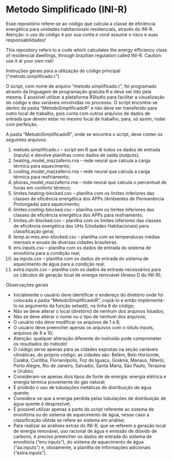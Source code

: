 # Metodo Simplificado (INI-R)

Esse repositório refere-se ao código que calcula a classe de eficiência energética para unidades habitacionais residenciais, através do INI-R. Atenção: o uso do código é por sua conta e você assume o risco e suas responsabilidades!

This repository refers to a code which calculates the energy efficiency class of residencial dwellings, through brazilian regulation called INI-R. Caution: use it at your own risk!


Instruções gerais para a utilização do código principal ("metodo.simplificado.r")

O script, com nome de arquivo “metodo.simplificado.r”, foi programado através da linguagem de programação gratuita R e deve ser lido pela mesma. É possível utilizar a plataforma RStudio para facilitar a visualização do código e das variáveis envolvidas no processo.
O script encontra-se dentro da pasta “MetodoSimplificadoR” e não deve ser transferido para outro local de trabalho, pois conta com outros arquivos de dados de entrada que devem estar no mesmo local de trabalho, para, só assim, rodar com perfeição.

A pasta “MetodoSimplificadoR”, onde se encontra o script, deve conter os seguintes arquivos:
1. metodo.simplificado.r – script em R que lê todos os dados de entrada (inputs) e devolve planilhas como dados de saída (outputs);
2. heating_model_mazzaferro.rna – rede neural que calcula a carga térmica para aquecimento;
3. cooling_model_mazzaferro.rna – rede neural que calcula a carga térmica para resfriamento;
4. phoras_model_mazzaferro.rna – rede neural que calcula o percentual de horas em conforto térmico;
5. limites.heating-blocked.csv – planilha com os limites inferiores das classes de eficiência energética dos APPs (Ambientes de Permanência Prolongada) para aquecimento;
6. limites.cooling-blocked.csv – planilha com os limites inferiores das classes de eficiência energética dos APPs para resfriamento;
7. limites.uh-blocked.csv – planilha com os limites inferiores das classes de eficiência energética das UHs (Unidades Habitacionais) para classificação geral;
8. temp.ar.mes.ano-blocked.csv – planilha com as temperaturas médias mensais e anuais de diversas cidades brasileiras.
9. env.inputs.csv – planilha com os dados de entrada do sistema de envoltória para a condição real;
10. aa.inputs.csv – planilha com os dados de entrada do sistema de aquecimento de água para a condição real;
11. extra.inputs.csv – planilha com os dados de entrada necessários para os cálculos de geração local de energia renovável (Anexo D do INI-R);

Observações gerais

- Inicialmente o usuário deve identificar o endereço do diretório onde foi colocada a pasta “MetodoSimplificadoR”, copiá-lo e então implementá-lo no argumento da função setwd(), na linha 8 do código;
- Não se deve alterar o local (diretório) de nenhum dos arquivos listados;
- Não se deve alterar o nome ou o tipo de nenhum dos arquivos;
- O usuário não deve modificar os arquivos de 1 a 8;
- O usuário deve preencher apenas os arquivos com o rótulo inputs, arquivos de 8 a 10;
- Atenção: qualquer alteração diferente do instruído pode comprometer os resultados do método!
- O código serve apenas para as cidades expostas na seção variáveis climáticas, do próprio código; as cidades são: Belém, Belo Horizonte, Cuiabá, Curitiba, Florianópolis, Foz do Iguaçu, Goiânia, Manaus, Niterói, Porto Alegre, Rio de Janeiro, Salvador, Santa Maria, São Paulo, Terasina e Urubici;
- Consideram-se apenas dois tipos de fonte de energia: energia elétrica e energia térmica proveniente do gás natural;
- É proibido o uso de tubulações metálicas de distribuição de água quente;
- Considera-se que a energia perdida pelas tubulações de distribuição de água quente é desprezível;
- É possível utilizar apenas a parte do script referente ao sistema de envoltória ou do sistema de aquecimento de água, nesse caso a classificação obtida se refere ao sistema em análise;
- Para realizar as análises extras do INI-R, que se referem a geração local de energia renovável, uso racional de água e emissão de dióxido de carbono, é preciso preencher os dados de entrada do sistema de envoltória (“env.inputs”), do sistema de aquecimento de água (“aa.inputs”) e, obviamente, a planilha de informações adicionais (“extra.inputs”).
